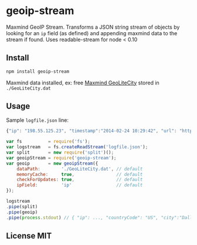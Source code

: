 # geoip-stream

Maxmind GeoIP Stream. Transforms a JSON string stream of objects by looking for an ```ip``` field (as defined) and appending maxmind data to the stream if found. Uses readable-stream for node < 0.10


## Install

```bash
npm install geoip-stream
```

Maxmind data installed, ex: free [Maxmind GeoLiteCity](http://dev.maxmind.com/geoip/legacy/geolite/) stored in ```./GeoLiteCity.dat```


## Usage

Sample ```logfile.json``` line:

```js
{"ip": "198.55.125.23", "timestamp":"2014-02-24 10:29:42", "url": "http:\/\/somedomain.com"}
```

```js
var fs          = require('fs');
var logstream   = fs.createReadStream('logfile.json');
var split       = new require('split')();
var geoipStream = require('geoip-stream');
var geoip       = new geoipStream({
	dataPath:        './GeoLiteCity.dat', // default
	memoryCache:     true,                // default
	checkForUpdates: true,                // default
	ipField:         'ip'                 // default
});

logstream
.pipe(split)
.pipe(geoip)
.pipe(process.stdout) // { "ip": ..., "countryCode": "US", "city":"Dallas", ...}
```


## License MIT
